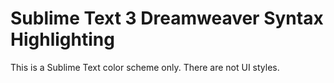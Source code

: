 Sublime Text 3 Dreamweaver Syntax Highlighting
===========

This is a Sublime Text color scheme only. There are not UI styles.
